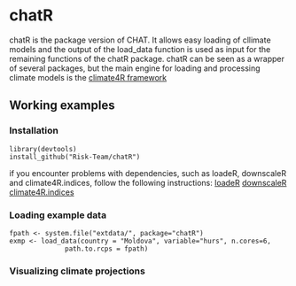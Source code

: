 # chatR
chatR is the package version of CHAT. It allows easy loading of cllimate models and the output of the load_data function is used as input for the remaining functions of the chatR package. 
chatR can be seen as a wrapper of several packages, but the main engine for loading and processing climate models is the  [climate4R framework](https://github.com/SantanderMetGroup/climate4R)
## Working examples

### Installation

``` 
library(devtools)
install_github("Risk-Team/chatR")
```

if you encounter problems with dependencies, such as loadeR, downscaleR and climate4R.indices, follow the following instructions:
[loadeR](https://github.com/SantanderMetGroup/loadeR)
[downscaleR](https://github.com/SantanderMetGroup/downscaleR)
[climate4R.indices](https://github.com/SantanderMetGroup/climate4R.indices)

### Loading example data

``` 
fpath <- system.file("extdata/", package="chatR")
exmp <- load_data(country = "Moldova", variable="hurs", n.cores=6,
              path.to.rcps = fpath)

```

### Visualizing climate projections

``` 


```
